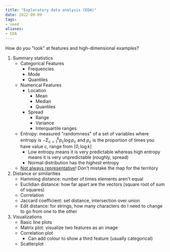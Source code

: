 ```yaml
---
title: "Exploratory data analysis (EDA)"
date: 2022-09-09
tags:
- seed
aliases:
- EDA
---
```


How do you "look" at features and high-dimensional examples?
1. Summary statistics
	- Categorical Features
		- Frequencies
		- Mode
		- Quantiles
	- Numerical Features
		- Location
			- Mean
			- Median
			- Quantiles
		- Spread
			- Range
			- Variance
			- Interquartile ranges 
	- Entropy: measured "randomness" of a set of variables where entropy is $- \Sigma_{c=1}^k p_c \log p_c$ and $p_c$ is the proportion of times you have value $c$, range from $[0, \log k]$
		- Low entropy means it is very predictable whereas high entropy means it is very unpredictable (roughly, spread)
		- Normal distribution has the *highest* entropy
	- [Not always representative](https://blog.revolutionanalytics.com/2017/05/the-datasaurus-dozen.html)! Don't mistake the map for the territory
2. Distance or similarities
	- Hamming distance: number of times elements aren't equal
	- Euclidian distance: how far apart are the vectors (square root of sum of squares)
	- Correlation
	- Jaccard coefficient: set distance, intersection over union
	- Edit distance: for strings, how many characters do I need to change to go from one to the other
3. Visualizations
	- Basic line plots
	- Matrix plot: visualize two features as an image
	- Correlation plot
		- Can add colour to show a third feature (usually categorical)
	- Scatterplot